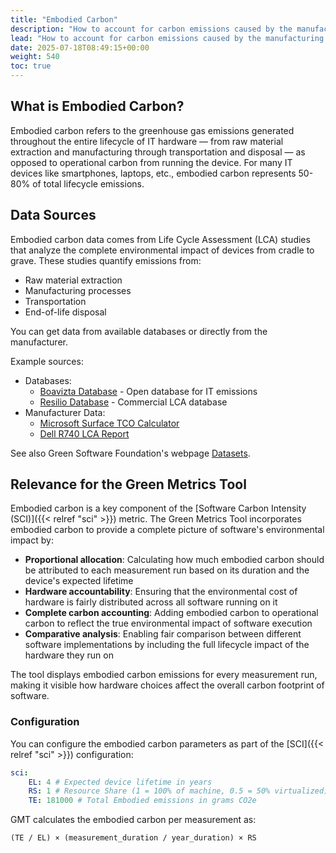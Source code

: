 ```yaml
---
title: "Embodied Carbon"
description: "How to account for carbon emissions caused by the manufacturing of IT devices"
lead: "How to account for carbon emissions caused by the manufacturing of IT devices"
date: 2025-07-18T08:49:15+00:00
weight: 540
toc: true
---
```


## What is Embodied Carbon?

Embodied carbon refers to the greenhouse gas emissions generated throughout the entire lifecycle of IT hardware — from raw material extraction and manufacturing through transportation and disposal — as opposed to operational carbon from running the device. For many IT devices like smartphones, laptops, etc., embodied carbon represents 50-80% of total lifecycle emissions.

## Data Sources

Embodied carbon data comes from Life Cycle Assessment (LCA) studies that analyze the complete environmental impact of devices from cradle to grave. These studies quantify emissions from:

- Raw material extraction
- Manufacturing processes
- Transportation
- End-of-life disposal

You can get data from available databases or directly from the manufacturer.

Example sources:

- Databases:
  - [Boavizta Database](https://dataviz.boavizta.org/serversimpact) - Open database for IT emissions
  - [Resilio Database](https://resilio-solutions.com/en/services/database) - Commercial LCA database
- Manufacturer Data:
  - [Microsoft Surface TCO Calculator](https://tco.exploresurface.microsoft.com/sustainability/calculator)
  - [Dell R740 LCA Report](https://www.delltechnologies.com/asset/en-us/products/servers/technical-support/Full_LCA_Dell_R740.pdf)

See also Green Software Foundation's webpage [Datasets](https://sci-guide.greensoftware.foundation/M/Datasets).

## Relevance for the Green Metrics Tool

Embodied carbon is a key component of the [Software Carbon Intensity (SCI)]({{< relref "sci" >}}) metric. The Green Metrics Tool incorporates embodied carbon to provide a complete picture of software's environmental impact by:

- **Proportional allocation**: Calculating how much embodied carbon should be attributed to each measurement run based on its duration and the device's expected lifetime
- **Hardware accountability**: Ensuring that the environmental cost of hardware is fairly distributed across all software running on it
- **Complete carbon accounting**: Adding embodied carbon to operational carbon to reflect the true environmental impact of software execution
- **Comparative analysis**: Enabling fair comparison between different software implementations by including the full lifecycle impact of the hardware they run on

The tool displays embodied carbon emissions for every measurement run, making it visible how hardware choices affect the overall carbon footprint of software.

### Configuration

You can configure the embodied carbon parameters as part of the [SCI]({{< relref "sci" >}}) configuration:

```yml
sci:
    EL: 4 # Expected device lifetime in years
    RS: 1 # Resource Share (1 = 100% of machine, 0.5 = 50% virtualized)
    TE: 181000 # Total Embodied emissions in grams CO2e
```

GMT calculates the embodied carbon per measurement as:

```plain
(TE / EL) × (measurement_duration / year_duration) × RS
```

